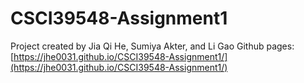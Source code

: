 # CSCI39548-Assignment1

Project created by Jia Qi He, Sumiya Akter, and Li Gao
Github pages: [https://jhe0031.github.io/CSCI39548-Assignment1/](https://jhe0031.github.io/CSCI39548-Assignment1/)
